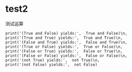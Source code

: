 # test2
测试运算

    print('(True and False) yields:',  True and False)\n,
    print('(True and True) yields:',  True and True)\n,
    print('(False and True) yields:',  False and True)\n,
    print('(True or False) yields:',  True or False)\n,
    print('(False or True) yields:',  False or True)\n,
    print('(False or False) yields:',  False or False)\n,
    print('(not True) yields:',  not True)\n,
    print('(not False) yields:',  not False)
